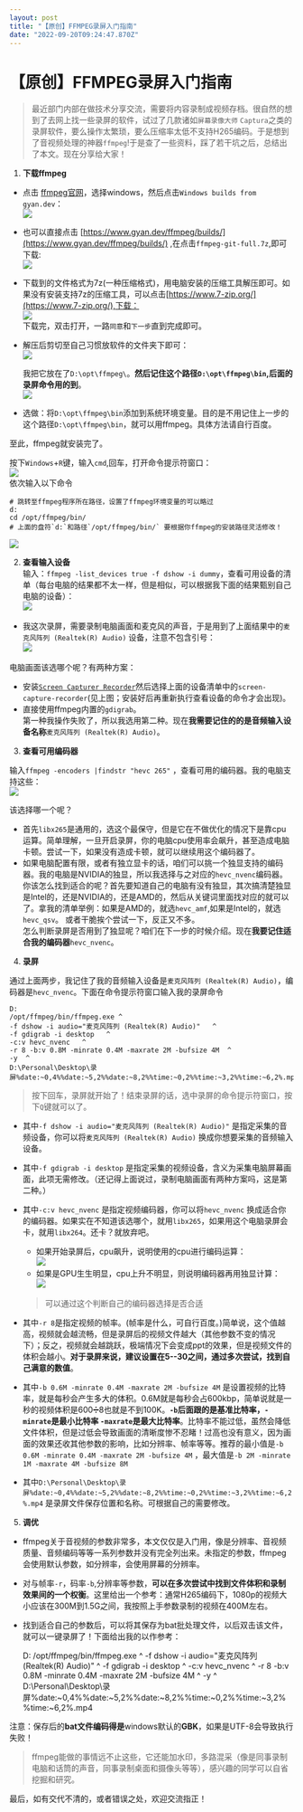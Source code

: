```yaml
---
layout: post
title: "【原创】FFMPEG录屏入门指南"
date: "2022-09-20T09:24:47.870Z"
---
```

【原创】FFMPEG录屏入门指南
================

> 最近部门内部在做技术分享交流，需要将内容录制成视频存档。很自然的想到了去网上找一些录屏的软件，试过了几款诸如`屏幕录像大师` `Captura`之类的录屏软件，要么操作太繁琐，要么压缩率太低不支持H265编码。于是想到了音视频处理的神器`ffmpeg`!于是查了一些资料，踩了若干坑之后，总结出了本文。现在分享给大家！

1.  **下载ffmpeg**

*   点击 [ffmpeg官网](https://ffmpeg.org/download.html)，选择windows，然后点击`Windows builds from gyan.dev`：  
    ![](https://img2022.cnblogs.com/blog/2437928/202209/2437928-20220920093746879-557294213.png)
    
*   也可以直接点击 [https://www.gyan.dev/ffmpeg/builds/](https://www.gyan.dev/ffmpeg/builds/) ,在点击`ffmpeg-git-full.7z`,即可下载:  
    ![](https://img2022.cnblogs.com/blog/2437928/202209/2437928-20220920093815546-1200857425.png)
    
*   下载到的文件格式为7z(一种压缩格式)，用电脑安装的压缩工具解压即可。如果没有安装支持7z的压缩工具，可以点击[https://www.7-zip.org/](https://www.7-zip.org/),下载：  
    ![](https://img2022.cnblogs.com/blog/2437928/202209/2437928-20220920094503949-159162494.png)  
    下载完，双击打开，一路`同意`和`下一步`直到完成即可。
    
*   解压后剪切至自己习惯放软件的文件夹下即可：  
    ![](https://img2022.cnblogs.com/blog/2437928/202209/2437928-20220920094910984-2109814545.png)
    
    我把它放在了`D:\opt\ffmpeg\`。**然后记住这个路径`D:\opt\ffmpeg\bin`,后面的录屏命令用的到**。  
    ![](https://img2022.cnblogs.com/blog/2437928/202209/2437928-20220920095016489-394837319.png)
    
*   选做：将`D:\opt\ffmpeg\bin`添加到系统环境变量。目的是不用记住上一步的这个路径`D:\opt\ffmpeg\bin`，就可以用ffmpeg。具体方法请自行百度。
    

至此，ffmpeg就安装完了。

按下`Windows`+`R`键，输入`cmd`,回车，打开命令提示符窗口：  
![](https://img2022.cnblogs.com/blog/2437928/202209/2437928-20220920095702038-379450960.png)  
依次输入以下命令

    # 跳转至ffmpeg程序所在路径，设置了ffmpeg环境变量的可以略过
    d:
    cd /opt/ffmpeg/bin/
    # 上面的盘符`d:`和路径`/opt/ffmpeg/bin/` 要根据你ffmpeg的安装路径灵活修改！
    

![](https://img2022.cnblogs.com/blog/2437928/202209/2437928-20220920100253219-1711727483.png)

2.  **查看输入设备**  
    输入：`ffmpeg -list_devices true -f dshow -i dummy`，查看可用设备的清单（每台电脑的结果都不太一样，但是相似，可以根据我下面的结果甄别自己电脑的设备）：  
    ![](https://img2022.cnblogs.com/blog/2437928/202209/2437928-20220920101133862-1488029703.png)

*   我这次录屏，需要录制电脑画面和麦克风的声音，于是用到了上面结果中的`麦克风阵列 (Realtek(R) Audio)` 设备，注意不包含引号：  
    ![](https://img2022.cnblogs.com/blog/2437928/202209/2437928-20220920101445505-1970088871.png)

电脑画面该选哪个呢？有两种方案：

*   安装[`Screen Capturer Recorder`](https://sourceforge.net/projects/screencapturer/files/)然后选择上面的设备清单中的`screen-capture-recorder`(见上图；安装好后再重新执行查看设备的命令才会出现)。
*   直接使用ffmpeg内置的`gdigrab`。  
    第一种我操作失败了，所以我选用第二种。现在**我需要记住的的是音频输入设备名称**`麦克风阵列 (Realtek(R) Audio)`。

3.  **查看可用编码器**

输入`ffmpeg -encoders |findstr "hevc 265"` ，查看可用的编码器。我的电脑支持这些：  
![](https://img2022.cnblogs.com/blog/2437928/202209/2437928-20220920102455489-1909360250.png)

该选择哪一个呢？

*   首先`libx265`是通用的，选这个最保守，但是它在不做优化的情况下是靠cpu运算。简单理解，一旦开启录屏，你的电脑cpu使用率会飙升，甚至造成电脑卡顿。尝试一下，如果没有造成卡顿，就可以继续用这个编码器了。
*   如果电脑配置有限，或者有独立显卡的话，咱们可以挑一个独显支持的编码器。我的电脑是NVIDIA的独显，所以我选择与之对应的`hevc_nvenc`编码器。  
    你该怎么找到适合的呢？首先要知道自己的电脑有没有独显，其次搞清楚独显是Intel的，还是NVIDIA的，还是AMD的，然后从关键词里面找对应的就可以了。拿我的清单举例：如果是AMD的，就选`hevc_amf`,如果是Intel的，就选`hevc_qsv`。 或者干脆挨个尝试一下，反正又不多。  
    怎么判断录屏是否用到了独显呢？咱们在下一步的时候介绍。现在**我要记住适合我的编码器**`hevc_nvenc`。

4.  **录屏**

通过上面两步，我记住了我的音频输入设备是`麦克风阵列 (Realtek(R) Audio)`，编码器是`hevc_nvenc`。下面在命令提示符窗口输入我的录屏命令

    D:
    /opt/ffmpeg/bin/ffmpeg.exe ^
    -f dshow -i audio="麦克风阵列 (Realtek(R) Audio)"   ^
    -f gdigrab -i desktop   ^
    -c:v hevc_nvenc   ^
    -r 8 -b:v 0.8M -minrate 0.4M -maxrate 2M -bufsize 4M  ^
    -y  ^
    D:\Personal\Desktop\录屏%date:~0,4%%date:~5,2%%date:~8,2%%time:~0,2%%time:~3,2%%time:~6,2%.mp4
    

> 按下回车，录屏就开始了！结束录屏的话，选中录屏的命令提示符窗口，按下`Q`键就可以了。

*   其中`-f dshow -i audio="麦克风阵列 (Realtek(R) Audio)"` 是指定采集的音频设备，你可以将`麦克风阵列 (Realtek(R) Audio)` 换成你想要采集的音频输入设备。
    
*   其中`-f gdigrab -i desktop` 是指定采集的视频设备，含义为采集电脑屏幕画面，此项无需修改。（还记得上面说过，录制电脑画面有两种方案吗，这是第二种。）
    
*   其中`-c:v hevc_nvenc` 是指定视频编码器，你可以将`hevc_nvenc` 换成适合你的编码器。如果实在不知道该选哪个，就用`libx265`，如果用这个电脑录屏会卡，就用`libx264`。还卡？就放弃吧。
    
    *   如果开始录屏后，cpu飙升，说明使用的cpu进行编码运算：  
        ![](https://img2022.cnblogs.com/blog/2437928/202209/2437928-20220920105237021-2044063905.png)
    *   如果是GPU生生明显，cpu上升不明显，则说明编码器再用独显计算：  
        ![](https://img2022.cnblogs.com/blog/2437928/202209/2437928-20220920110400692-989723032.png)
    
    > 可以通过这个判断自己的编码器选择是否合适
    
*   其中`-r 8`是指定视频的帧率。(帧率是什么，可自行百度。)简单说，这个值越高，视频就会越流畅，但是录屏后的视频文件越大（其他参数不变的情况下）；反之，视频就会越跳跃，极端情况下会变成ppt的效果，但是视频文件的体积会越小。**对于录屏来说，建议设置在5--30之间，通过多次尝试，找到自己满意的数值**。
    
*   其中`-b 0.6M -minrate 0.4M -maxrate 2M -bufsize 4M` 是设置视频的比特率，就是每秒会产生多大的体积。0.6M就是每秒会占600kbp，简单说就是一秒的视频体积是600➗8也就是不到100K。**`-b`后面跟的是基准比特率，`-minrate`是最小比特率 `-maxrate`是最大比特率**。比特率不能过低，虽然会降低文件体积，但是过低会导致画面的清晰度惨不忍睹！过高也没有意义，因为画面的效果还收其他参数的影响，比如分辨率、帧率等等。推荐的最小值是`-b 0.6M -minrate 0.4M -maxrate 2M -bufsize 4M` ，最大值是`-b 2M -minrate 1M -maxrate 4M -bufsize 8M`
    
*   其中`D:\Personal\Desktop\录屏%date:~0,4%%date:~5,2%%date:~8,2%%time:~0,2%%time:~3,2%%time:~6,2%.mp4` 是录屏文件保存位置和名称。可根据自己的需要修改。
    

5.  **调优**

*   ffmpeg关于音视频的参数非常多，本文仅仅是入门用，像是分辨率、音视频质量、音频编码等等一系列参数并没有完全列出来。未指定的参数，ffmpeg会使用默认参数，如分辨率，会使用屏幕的分辨率。
*   对与帧率`-r`，码率`-b`,分辨率等参数，**可以在多次尝试中找到文件体积和录制效果间的一个权衡**。这里给出一个参考：通常H265编码下，1080p的视频大小应该在300M到1.5G之间，我按照上手参数录制的视频在400M左右。
*   找到适合自己的参数后，可以将其保存为bat批处理文件，以后双击该文件，就可以一键录屏了！下面给出我的以作参考：

    D:
    /opt/ffmpeg/bin/ffmpeg.exe ^
    -f dshow -i audio="麦克风阵列 (Realtek(R) Audio)"   ^
    -f gdigrab -i desktop   ^
    -c:v hevc_nvenc   ^
    -r 8 -b:v 0.8M -minrate 0.4M -maxrate 2M -bufsize 4M  ^
    -y  ^
    D:\Personal\Desktop\录屏%date:~0,4%%date:~5,2%%date:~8,2%%time:~0,2%%time:~3,2%%time:~6,2%.mp4
    

注意：保存后的**bat文件编码得是**windows默认的**GBK**，如果是UTF-8会导致执行失败！

> ffmpeg能做的事情远不止这些，它还能加水印，多路混采（像是同事录制电脑和话筒的声音，同事录制桌面和摄像头等等），感兴趣的同学可以自省挖掘和研究。

最后，如有交代不清的，或者错误之处，欢迎交流指正！